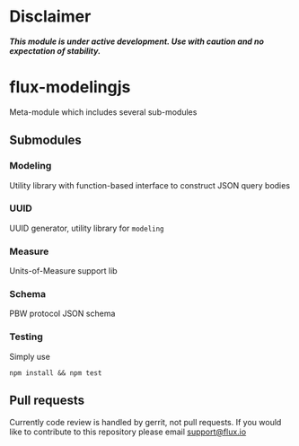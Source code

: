 # Disclaimer
***This module is under active development. Use with caution and no expectation of stability.***

# flux-modelingjs
Meta-module which includes several sub-modules

## Submodules

### Modeling
Utility library with function-based interface to construct JSON query bodies

### UUID
UUID generator, utility library for `modeling`

### Measure
Units-of-Measure support lib

### Schema
PBW protocol JSON schema

### Testing
Simply use

    npm install && npm test

## Pull requests
Currently code review is handled by gerrit, not pull requests.
If you would like to contribute to this repository please email support@flux.io